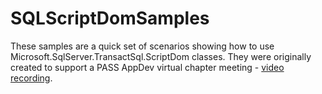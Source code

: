 # SQLScriptDomSamples
These samples are a quick set of scenarios showing how to use Microsoft.SqlServer.TransactSql.ScriptDom classes. They were originally created to support a PASS AppDev virtual chapter meeting - [video recording](https://www.youtube.com/watch?v=CciVxRFXgH8).
